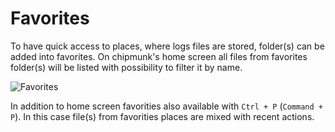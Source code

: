 # Favorites

To have quick access to places, where logs files are stored, folder(s) can be added into favorites. On chipmunk's home screen all files from favorites folder(s) will be listed with possibility to filter it by name.

![Favorites](assets/documentation/navigation/recent_actions_favorities.gif)

In addition to home screen favorities also available with `Ctrl + P` (`Command + P`). In this case file(s) from favorities places are mixed with recent actions.